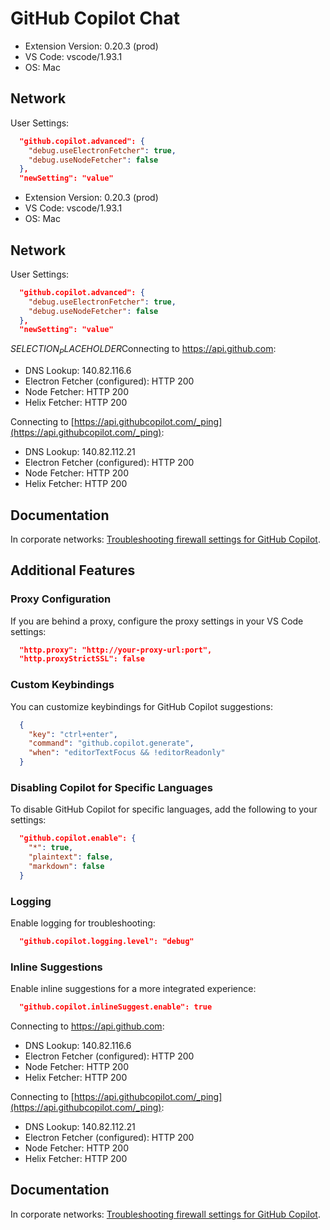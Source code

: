 # GitHub Copilot Chat

- Extension Version: 0.20.3 (prod)
- VS Code: vscode/1.93.1
- OS: Mac

## Network

User Settings:

```json
  "github.copilot.advanced": {
    "debug.useElectronFetcher": true,
    "debug.useNodeFetcher": false
  },
  "newSetting": "value"
```

- Extension Version: 0.20.3 (prod)
- VS Code: vscode/1.93.1
- OS: Mac


## Network

User Settings:

```json
  "github.copilot.advanced": {
    "debug.useElectronFetcher": true,
    "debug.useNodeFetcher": false
  },
  "newSetting": "value"
```

$SELECTION_PLACEHOLDER$Connecting to <https://api.github.com>:

- DNS Lookup: 140.82.116.6
- Electron Fetcher (configured): HTTP 200
- Node Fetcher: HTTP 200
- Helix Fetcher: HTTP 200

Connecting to [https://api.githubcopilot.com/_ping](https://api.githubcopilot.com/_ping):

- DNS Lookup: 140.82.112.21
- Electron Fetcher (configured): HTTP 200
- Node Fetcher: HTTP 200
- Helix Fetcher: HTTP 200

## Documentation

In corporate networks: [Troubleshooting firewall settings for GitHub Copilot](https://docs.github.com/en/copilot/troubleshooting-github-copilot/troubleshooting-firewall-settings-for-github-copilot).

## Additional Features

### Proxy Configuration

If you are behind a proxy, configure the proxy settings in your VS Code settings:

```json
  "http.proxy": "http://your-proxy-url:port",
  "http.proxyStrictSSL": false
```

### Custom Keybindings

You can customize keybindings for GitHub Copilot suggestions:

```json
  {
    "key": "ctrl+enter",
    "command": "github.copilot.generate",
    "when": "editorTextFocus && !editorReadonly"
  }
```

### Disabling Copilot for Specific Languages

To disable GitHub Copilot for specific languages, add the following to your settings:

```json
  "github.copilot.enable": {
    "*": true,
    "plaintext": false,
    "markdown": false
  }
```

### Logging

Enable logging for troubleshooting:

```json
  "github.copilot.logging.level": "debug"
```

### Inline Suggestions

Enable inline suggestions for a more integrated experience:

```json
  "github.copilot.inlineSuggest.enable": true
```

Connecting to <https://api.github.com>:

- DNS Lookup: 140.82.116.6
- Electron Fetcher (configured): HTTP 200
- Node Fetcher: HTTP 200
- Helix Fetcher: HTTP 200

Connecting to [https://api.githubcopilot.com/_ping](https://api.githubcopilot.com/_ping):

- DNS Lookup: 140.82.112.21
- Electron Fetcher (configured): HTTP 200
- Node Fetcher: HTTP 200
- Helix Fetcher: HTTP 200

## Documentation

In corporate networks: [Troubleshooting firewall settings for GitHub Copilot](https://docs.github.com/en/copilot/troubleshooting-github-copilot/troubleshooting-firewall-settings-for-github-copilot).
